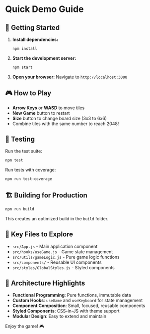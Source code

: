 # Quick Demo Guide

## 🚀 Getting Started

1. **Install dependencies:**
   ```bash
   npm install
   ```

2. **Start the development server:**
   ```bash
   npm start
   ```

3. **Open your browser:**
   Navigate to `http://localhost:3000`

## 🎮 How to Play

- **Arrow Keys** or **WASD** to move tiles
- **New Game** button to restart
- **Size** button to change board size (3x3 to 6x6)
- Combine tiles with the same number to reach 2048!

## 🧪 Testing

Run the test suite:
```bash
npm test
```

Run tests with coverage:
```bash
npm run test:coverage
```

## 🏗️ Building for Production

```bash
npm run build
```

This creates an optimized build in the `build` folder.

## 📁 Key Files to Explore

- `src/App.js` - Main application component
- `src/hooks/useGame.js` - Game state management
- `src/utils/gameLogic.js` - Pure game logic functions
- `src/components/` - Reusable UI components
- `src/styles/GlobalStyles.js` - Styled components

## 🔧 Architecture Highlights

- **Functional Programming**: Pure functions, immutable data
- **Custom Hooks**: `useGame` and `useKeyboard` for state management
- **Component Composition**: Small, focused, reusable components
- **Styled Components**: CSS-in-JS with theme support
- **Modular Design**: Easy to extend and maintain

Enjoy the game! 🎮
